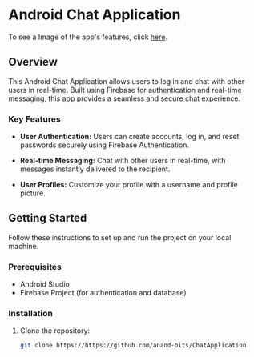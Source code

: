 # Android Chat Application

To see a Image of the app's features, click [here](https://drive.google.com/drive/folders/1RlDFbG483sFPLtGJX2eQ7uF1RCP3Nv-R?usp=share_link).<!-- Replace with screenshots of your app -->

## Overview

This Android Chat Application allows users to log in and chat with other users in real-time. Built using Firebase for authentication and real-time messaging, this app provides a seamless and secure chat experience.

### Key Features

- **User Authentication:** Users can create accounts, log in, and reset passwords securely using Firebase Authentication.

- **Real-time Messaging:** Chat with other users in real-time, with messages instantly delivered to the recipient.

- **User Profiles:** Customize your profile with a username and profile picture.
 <!-- Include a demo GIF or video showcasing your app in action -->

## Getting Started

Follow these instructions to set up and run the project on your local machine.

### Prerequisites

- Android Studio
- Firebase Project (for authentication and database)

### Installation

1. Clone the repository:

   ```bash
   git clone https://https://github.com/anand-bits/ChatApplication
